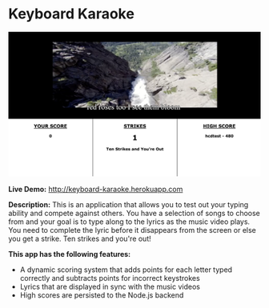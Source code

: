 # Keyboard Karaoke

![Keyboard Karaoke](keyboard-karaoke.png "Keyboard Karaoke")

**Live Demo:** http://keyboard-karaoke.herokuapp.com

**Description:** This is an application that allows you to test out your typing ability and compete against others. You have a selection of songs to choose from and your goal is to type along to the lyrics as the music video plays. You need to complete the lyric before it disappears from the screen or else you get a strike. Ten strikes and you're out!

**This app has the following features:**
* A dynamic scoring system that adds points for each letter typed correctly and subtracts points for incorrect keystrokes
* Lyrics that are displayed in sync with the music videos
* High scores are persisted to the Node.js backend
